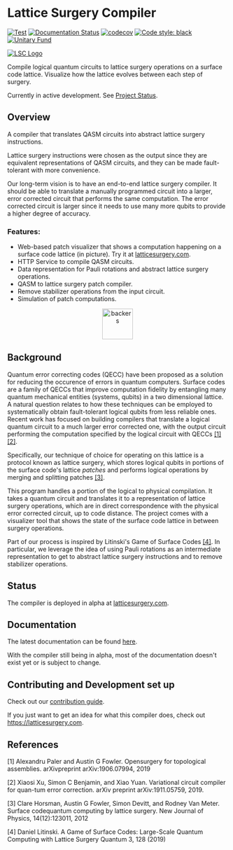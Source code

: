# Lattice Surgery Compiler
[![Test](https://github.com/latticesurgery-com/lattice-surgery-compiler/actions/workflows/test.yml/badge.svg)](https://github.com/latticesurgery-com/lattice-surgery-compiler/actions/workflows/test.yml)
[![Documentation Status](https://readthedocs.org/projects/lattice-surgery-compiler/badge/?version=latest)](https://lattice-surgery-compiler.readthedocs.io/en/latest/?badge=latest)
[![codecov](https://codecov.io/gh/latticesurgery-com/lattice-surgery-compiler/branch/dev/graph/badge.svg?token=7SSY2AY2QN)](https://codecov.io/gh/latticesurgery-com/lattice-surgery-compiler)
[![Code style: black](https://img.shields.io/badge/code%20style-black-000000.svg)](https://github.com/psf/black)
[![Unitary Fund](https://img.shields.io/badge/Supported%20By-Unitary%20Fund-FFFF00.svg)](https://unitary.fund)

<!-- start -->

[![LSC Logo](https://user-images.githubusercontent.com/46719079/150657000-8e83c649-84a8-431b-aab0-d44d847e5a24.png)](https://latticesurgery.com)

Compile logical quantum circuits to lattice surgery operations on a surface code lattice. Visualize how the lattice evolves between each step of surgery.

Currently in active development. See [Project Status](
https://github.com/latticesurgery-com/general-issue-tracker/issues/3).

## Overview
A compiler that translates QASM circuits into abstract lattice surgery instructions.

Lattice surgery instructions were chosen as the output since they are equivalent representations of QASM circuits, and they can be made fault-tolerant with more convenience.

Our long-term vision is to have an end-to-end lattice surgery compiler. It should be able to translate a manually programmed circuit into a larger, error corrected circuit that performs the same computation. The error corrected circuit is larger since it needs to use many more qubits to provide a higher degree of accuracy.

### Features:
* Web-based patch visualizer that shows a computation happening on a surface code lattice (in picture). Try it at [latticesurgery.com](https://latticesurgery.com).
* HTTP Service to compile QASM circuits.
* Data representation for Pauli rotations and abstract lattice surgery operations.
* QASM to lattice surgery patch compiler.
* Remove stabilizer operations from the input circuit.
* Simulation of patch computations.

<!-- end -->

<p align="center">
  <img alt="backers" height="70px" src="https://user-images.githubusercontent.com/36427091/150938385-b0099f77-fd7b-4666-95b6-a7610ec6c9de.png" />
</p>

## Background 
Quantum error correcting codes (QECC) have been proposed as a solution for reducing the occurence of errors in quantum computers. Surface codes are a family of QECCs that improve computation fidelity by entangling many quantum mechanical entities (systems, qubits) in a two dimensional lattice. A natural question relates to how these techniques can be employed to systematically obtain fault-tolerant logical qubits from less reliable ones. Recent work has focused on building compilers that translate a logical quantum circuit to a much larger error corrected one, with the output circuit performing the computation specified by the logical circuit with QECCs [[1]](#1)[[2]](#2). 

Specifically, our technique of choice for operating on this lattice is a protocol known as lattice surgery, which stores logical qubits in portions of the surface code's lattice *patches* and performs logical operations by merging and splitting patches [[3]](#3).

This program handles a portion of the logical to physical compilation. It takes a quantum circuit and translates it to a representation of lattice surgery operations, which are in direct correspondence with the physical error corrected circuit, up to code distance. The project comes with a visualizer tool that shows the state of the surface code lattice in between surgery operations.

Part of our process is inspired by Litinski's Game of Surface Codes [[4]](#4). In particular, we leverage the idea of using Pauli rotations as an intermediate representation to get to abstract lattice surgery instructions and to remove stabilizer operations.

## Status
The compiler is deployed in alpha at [latticesurgery.com](https://latticesurgery.com).

## Documentation
The latest documentation can be found [here](https://lattice-surgery-compiler.readthedocs.io/en/latest/).

With the compiler still being in alpha, most of the documentation doesn't exist yet or is subject to change. 

## Contributing and Development set up

Check out our [contribution guide](https://github.com/latticesurgery-com/lattice-surgery-compiler/blob/dev/CONTRIBUTING.md).

If you just want to get an idea for what this compiler does, check out https://latticesurgery.com.

## References
<a id="1">[1]</a> 
Alexandru Paler and Austin G Fowler. 
Opensurgery for topological assemblies.
arXivpreprint arXiv:1906.07994, 2019

<a id="2">[2]</a> 
Xiaosi Xu, Simon C Benjamin, and Xiao Yuan.
Variational circuit compiler for quan-tum error correction.
arXiv preprint arXiv:1911.05759, 2019.

<a id="3">[3]</a> 
Clare Horsman, Austin G Fowler, Simon Devitt, and Rodney Van Meter.
Surface codequantum computing by lattice surgery.
New Journal of Physics, 14(12):123011, 2012

<a id="4">[4]</a> 
Daniel Litinski.
A Game of Surface Codes: Large-Scale Quantum Computing with Lattice Surgery
Quantum 3, 128 (2019)
